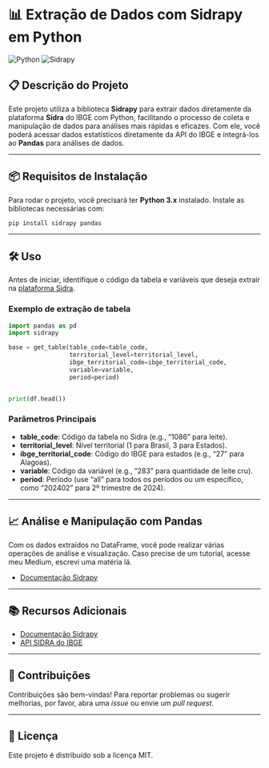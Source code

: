 
# 📊 Extração de Dados com Sidrapy em Python

![Python](https://img.shields.io/badge/Python-3.x-blue?style=for-the-badge&logo=python) ![Sidrapy](https://img.shields.io/badge/Sidrapy-Data_Extraction-orange?style=for-the-badge)

## 📋 Descrição do Projeto

Este projeto utiliza a biblioteca **Sidrapy** para extrair dados diretamente da plataforma **Sidra** do IBGE com Python, facilitando o processo de coleta e manipulação de dados para análises mais rápidas e eficazes. Com ele, você poderá acessar dados estatísticos diretamente da API do IBGE e integrá-los ao **Pandas** para análises de dados.

---

## 📦 Requisitos de Instalação

Para rodar o projeto, você precisará ter **Python 3.x** instalado. Instale as bibliotecas necessárias com:

```bash
pip install sidrapy pandas
```

---

## 🛠️ Uso

Antes de iniciar, identifique o código da tabela e variáveis que deseja extrair na [plataforma Sidra](https://sidra.ibge.gov.br/).

### Exemplo de extração de tabela

```python
import pandas as pd
import sidrapy

base = get_table(table_code=table_code, 
                 territorial_level=territorial_level,
                 ibge_territorial_code=ibge_territorial_code,
                 variable=variable,
                 period=period)


print(df.head())
```

### Parâmetros Principais

- **table_code**: Código da tabela no Sidra (e.g., “1086” para leite).
- **territorial_level**: Nível territorial (1 para Brasil, 3 para Estados).
- **ibge_territorial_code**: Código do IBGE para estados (e.g., “27” para Alagoas).
- **variable**: Código da variável (e.g., “283” para quantidade de leite cru).
- **period**: Período (use “all” para todos os períodos ou um específico, como “202402” para 2º trimestre de 2024).

---

## 📈 Análise e Manipulação com Pandas

Com os dados extraídos no DataFrame, você pode realizar várias operações de análise e visualização.
Caso precise de um tutorial, acesse meu Medium, escrevi uma matéria lá.
- [Documentação Sidrapy](https://medium.com/@falkzera)


---

## 📚 Recursos Adicionais

- [Documentação Sidrapy](https://github.com/username/sidrapy)
- [API SIDRA do IBGE](https://apisidra.ibge.gov.br/)

---

## 🤝 Contribuições

Contribuições são bem-vindas! Para reportar problemas ou sugerir melhorias, por favor, abra uma _issue_ ou envie um _pull request_.

---

## 📝 Licença

Este projeto é distribuído sob a licença MIT.
